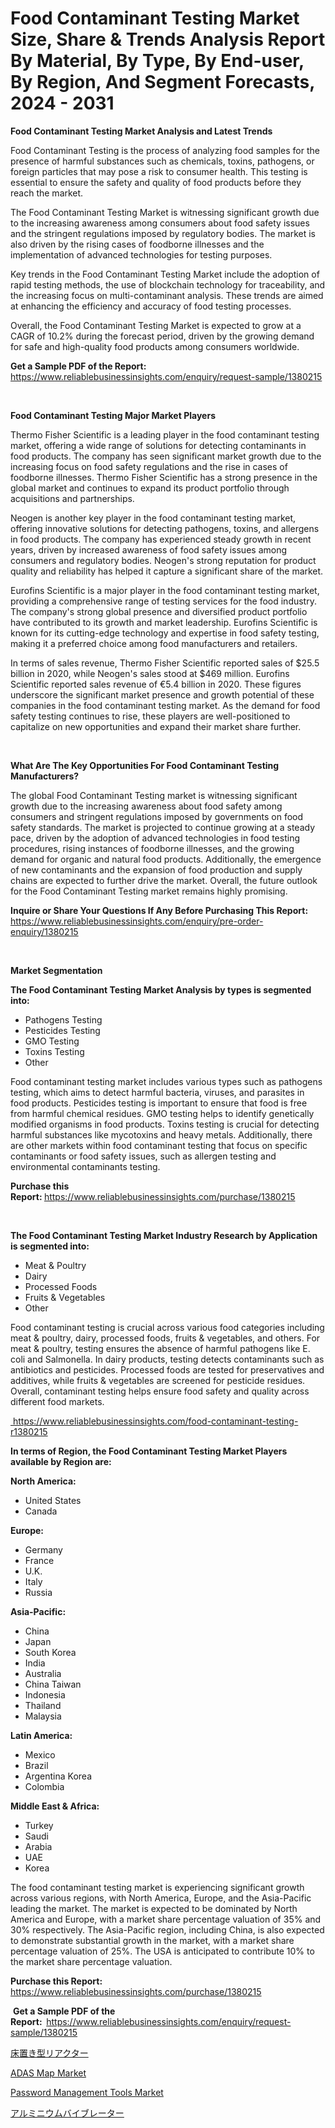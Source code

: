 <p><h1>Food Contaminant Testing Market Size, Share & Trends Analysis Report By Material, By Type, By End-user, By Region, And Segment Forecasts, 2024 - 2031</h1></p><p><strong>Food Contaminant Testing Market Analysis and Latest Trends</strong></p>
<p><p>Food Contaminant Testing is the process of analyzing food samples for the presence of harmful substances such as chemicals, toxins, pathogens, or foreign particles that may pose a risk to consumer health. This testing is essential to ensure the safety and quality of food products before they reach the market.</p><p>The Food Contaminant Testing Market is witnessing significant growth due to the increasing awareness among consumers about food safety issues and the stringent regulations imposed by regulatory bodies. The market is also driven by the rising cases of foodborne illnesses and the implementation of advanced technologies for testing purposes.</p><p>Key trends in the Food Contaminant Testing Market include the adoption of rapid testing methods, the use of blockchain technology for traceability, and the increasing focus on multi-contaminant analysis. These trends are aimed at enhancing the efficiency and accuracy of food testing processes.</p><p>Overall, the Food Contaminant Testing Market is expected to grow at a CAGR of 10.2% during the forecast period, driven by the growing demand for safe and high-quality food products among consumers worldwide.</p></p>
<p><strong>Get a Sample PDF of the Report:&nbsp;</strong> <a href="https://www.reliablebusinessinsights.com/enquiry/request-sample/1380215">https://www.reliablebusinessinsights.com/enquiry/request-sample/1380215</a></p>
<p>&nbsp;</p>
<p><strong>Food Contaminant Testing Major Market Players</strong></p>
<p><p>Thermo Fisher Scientific is a leading player in the food contaminant testing market, offering a wide range of solutions for detecting contaminants in food products. The company has seen significant market growth due to the increasing focus on food safety regulations and the rise in cases of foodborne illnesses. Thermo Fisher Scientific has a strong presence in the global market and continues to expand its product portfolio through acquisitions and partnerships.</p><p>Neogen is another key player in the food contaminant testing market, offering innovative solutions for detecting pathogens, toxins, and allergens in food products. The company has experienced steady growth in recent years, driven by increased awareness of food safety issues among consumers and regulatory bodies. Neogen's strong reputation for product quality and reliability has helped it capture a significant share of the market.</p><p>Eurofins Scientific is a major player in the food contaminant testing market, providing a comprehensive range of testing services for the food industry. The company's strong global presence and diversified product portfolio have contributed to its growth and market leadership. Eurofins Scientific is known for its cutting-edge technology and expertise in food safety testing, making it a preferred choice among food manufacturers and retailers.</p><p>In terms of sales revenue, Thermo Fisher Scientific reported sales of $25.5 billion in 2020, while Neogen's sales stood at $469 million. Eurofins Scientific reported sales revenue of €5.4 billion in 2020. These figures underscore the significant market presence and growth potential of these companies in the food contaminant testing market. As the demand for food safety testing continues to rise, these players are well-positioned to capitalize on new opportunities and expand their market share further.</p></p>
<p>&nbsp;</p>
<p><strong>What Are The Key Opportunities For Food Contaminant Testing Manufacturers?</strong></p>
<p><p>The global Food Contaminant Testing market is witnessing significant growth due to the increasing awareness about food safety among consumers and stringent regulations imposed by governments on food safety standards. The market is projected to continue growing at a steady pace, driven by the adoption of advanced technologies in food testing procedures, rising instances of foodborne illnesses, and the growing demand for organic and natural food products. Additionally, the emergence of new contaminants and the expansion of food production and supply chains are expected to further drive the market. Overall, the future outlook for the Food Contaminant Testing market remains highly promising.</p></p>
<p><strong>Inquire or Share Your Questions If Any Before Purchasing This Report:</strong> <a href="https://www.reliablebusinessinsights.com/enquiry/pre-order-enquiry/1380215">https://www.reliablebusinessinsights.com/enquiry/pre-order-enquiry/1380215</a></p>
<p>&nbsp;</p>
<p><strong>Market Segmentation</strong></p>
<p><strong>The Food Contaminant Testing Market Analysis by types is segmented into:</strong></p>
<p><ul><li>Pathogens Testing</li><li>Pesticides Testing</li><li>GMO Testing</li><li>Toxins Testing</li><li>Other</li></ul></p>
<p><p>Food contaminant testing market includes various types such as pathogens testing, which aims to detect harmful bacteria, viruses, and parasites in food products. Pesticides testing is important to ensure that food is free from harmful chemical residues. GMO testing helps to identify genetically modified organisms in food products. Toxins testing is crucial for detecting harmful substances like mycotoxins and heavy metals. Additionally, there are other markets within food contaminant testing that focus on specific contaminants or food safety issues, such as allergen testing and environmental contaminants testing.</p></p>
<p><strong>Purchase this Report:&nbsp;</strong><a href="https://www.reliablebusinessinsights.com/purchase/1380215">https://www.reliablebusinessinsights.com/purchase/1380215</a></p>
<p>&nbsp;</p>
<p><strong>The Food Contaminant Testing Market Industry Research by Application is segmented into:</strong></p>
<p><ul><li>Meat & Poultry</li><li>Dairy</li><li>Processed Foods</li><li>Fruits & Vegetables</li><li>Other</li></ul></p>
<p><p>Food contaminant testing is crucial across various food categories including meat & poultry, dairy, processed foods, fruits & vegetables, and others. For meat & poultry, testing ensures the absence of harmful pathogens like E. coli and Salmonella. In dairy products, testing detects contaminants such as antibiotics and pesticides. Processed foods are tested for preservatives and additives, while fruits & vegetables are screened for pesticide residues. Overall, contaminant testing helps ensure food safety and quality across different food markets.</p></p>
<p><a href="https://www.reliablebusinessinsights.com/food-contaminant-testing-r1380215">&nbsp;https://www.reliablebusinessinsights.com/food-contaminant-testing-r1380215</a></p>
<p><strong>In terms of Region, the Food Contaminant Testing Market Players available by Region are:</strong></p>
<p>
    <p> <strong> North America: </strong>
        <ul>
            <li>United States</li>
            <li>Canada</li>
        </ul>
        </p> 
    <p> <strong> Europe: </strong>
        <ul>
            <li>Germany</li>
            <li>France</li>
            <li>U.K.</li>
            <li>Italy</li>
            <li>Russia</li>
        </ul>
        </p> 
    <p> <strong> Asia-Pacific: </strong>
        <ul>
            <li>China</li>
            <li>Japan</li>
            <li>South Korea</li>
            <li>India</li>
            <li>Australia</li>
            <li>China Taiwan</li>
            <li>Indonesia</li>
            <li>Thailand</li>
            <li>Malaysia</li>
        </ul>
        </p> 
    <p> <strong> Latin America: </strong>
        <ul>
            <li>Mexico</li>
            <li>Brazil</li>
            <li>Argentina Korea</li>
            <li>Colombia</li>
        </ul>
        </p> 
    <p> <strong> Middle East & Africa: </strong>
        <ul>
            <li>Turkey</li>
            <li>Saudi</li>
            <li>Arabia</li>
            <li>UAE</li>
            <li>Korea</li>
        </ul>
    </p>
    </p>
<p><p>The food contaminant testing market is experiencing significant growth across various regions, with North America, Europe, and the Asia-Pacific leading the market. The market is expected to be dominated by North America and Europe, with a market share percentage valuation of 35% and 30% respectively. The Asia-Pacific region, including China, is also expected to demonstrate substantial growth in the market, with a market share percentage valuation of 25%. The USA is anticipated to contribute 10% to the market share percentage valuation.</p></p>
<p><strong>Purchase this Report: </strong><a href="https://www.reliablebusinessinsights.com/purchase/1380215">https://www.reliablebusinessinsights.com/purchase/1380215</a></p>
<p>&nbsp;<strong>Get a Sample PDF of the Report:&nbsp;&nbsp;</strong><a href="https://www.reliablebusinessinsights.com/enquiry/request-sample/1380215">https://www.reliablebusinessinsights.com/enquiry/request-sample/1380215</a></p>
<p><strong></strong></p>
<p><p><a href="https://github.com/klon646/Market-Research-Report-List-2/blob/main/3080237181108.md">床置き型リアクター</a></p><p><a href="https://github.com/phuonganhit041011/Market-Research-Report-List-1/blob/main/adas-map-market.md">ADAS Map Market</a></p><p><a href="https://github.com/nhteumcc68/Market-Research-Report-List-1/blob/main/password-management-tools-market.md">Password Management Tools Market</a></p><p><a href="https://github.com/Alenaieme/Market-Research-Report-List-2/blob/main/8674893181109.md">アルミニウムバイブレーター</a></p></p>